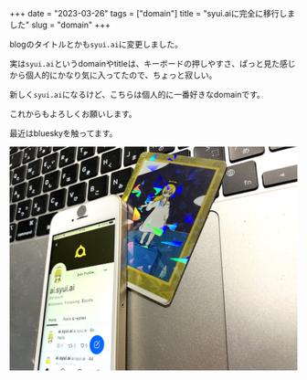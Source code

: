 +++
date = "2023-03-26"
tags = ["domain"]
title = "syui.aiに完全に移行しました"
slug = "domain"
+++

blogのタイトルとかも`syui.ai`に変更しました。

実は`syui.ai`というdomainやtitleは、キーボードの押しやすさ、ぱっと見た感じから個人的にかなり気に入ってたので、ちょっと寂しい。

新しく`syui.ai`になるけど、こちらは個人的に一番好きなdomainです。

これからもよろしくお願いします。

最近はblueskyを触ってます。

![](https://raw.githubusercontent.com/syui/img/master/other/bluesky_20230321_0003.jpg)
